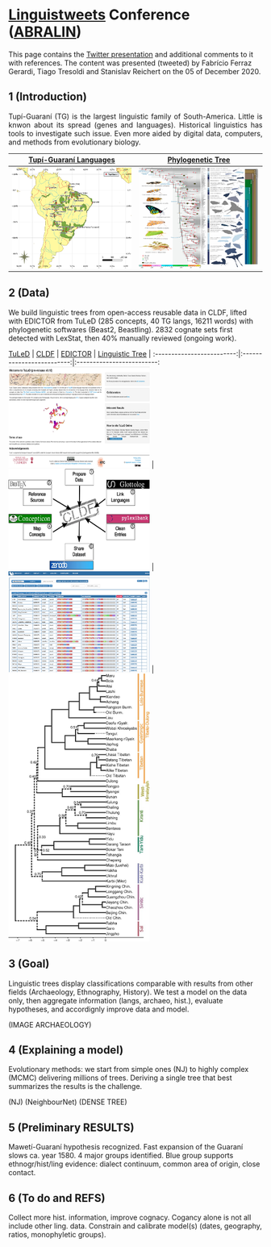 # [Linguistweets](https://www.linguistweets.org) Conference ([ABRALIN](https://www.abralin.org))

This page contains the [Twitter presentation]() and additional comments to it with references. The content was presented (tweeted) by Fabrício Ferraz Gerardi, Tiago Tresoldi and Stanislav Reichert on the 05 of December 2020.

## 1 (Introduction)

<div align="justify">

Tupí-Guaraní (TG) is the largest linguistic family of South-America. Little is knwon about its spread (genes and languages). Historical linguistics has tools to investigate such issue. Even more aided by digital data, computers, and methods from evolutionary biology.

</div>


[Tupí-Guaraní Languages](https://glottolog.org/resource/languoid/id/tupi1276) |  [Phylogenetic Tree](https://www.pnas.org/content/116/45/22657)
:-------------------------:|:-------------------------:
<img src="TG_map.png" width="260" height="200"> | <img src="F1.large.jpg" width="260" height="200">

## 2 (Data)

We build linguistic trees from open-access reusable data in CLDF, lifted with EDICTOR from TuLeD (285 concepts, 40 TG langs, 16211 words) with phylogenetic softwares (Beast2, Beastling). 2832 cognate sets first detected with LexStat, then 40% manually reviewed (ongoing work).

[TuLeD](https://tuled.org) |  [CLDF](https://cldf.clld.org) | [EDICTOR](https://digling.org/edictor/) | [Linguistic Tree](https://www.pnas.org/content/116/21/10317)      |
:-------------------------:|:-------------------------:|:-------------------------:
<img src="tuled.png" width="280" height="200"> | <img src="cldf.png" width="280" height="200"> | <img src="edictor.png" width="280" height="200"> | <img src="F2.large.jpg" width="280">


## 3 (Goal)

Linguistic trees display classifications comparable with results from other fields (Archaeology, Ethnography, History). We test a model on the data only, then aggregate information (langs, archaeo, hist.), evaluate hypotheses, and accordignly improve data and model. 

(IMAGE ARCHAEOLOGY) 


## 4 (Explaining a model)

Evolutionary methods: we start from simple ones (NJ) to highly complex (MCMC) delivering millions of trees. Deriving a single tree that best summarizes the results is the challenge.


(NJ) (NeighbourNet) (DENSE TREE)


## 5 (Preliminary RESULTS)

Mawetí-Guaraní hypothesis recognized. Fast expansion of the Guaraní slows ca. year 1580. 4 major groups identified. Blue group supports ethnogr/hist/ling evidence: dialect continuum, common area of origin, close contact. 

## 6 (To do and REFS)


Collect more hist. information, improve cognacy. Cogancy alone is not all include other ling. data. Constrain and calibrate model(s) (dates, geography, ratios, monophyletic groups). 
